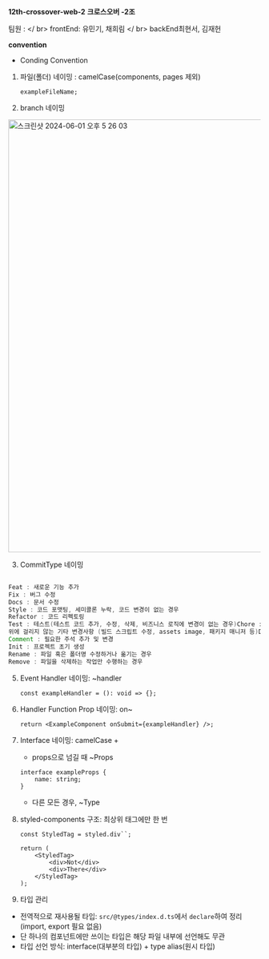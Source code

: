 **12th-crossover-web-2**
**크로스오버 -2조**

팀원 : </ br>
frontEnd: 유민기, 채희림 </ br>
backEnd최현서, 김재헌

**convention**

- Conding Convention
1. 파일(폴더) 네이밍 : camelCase(components, pages 제외)
    
    `exampleFileName;`
    
2. branch 네이밍
    
  <img width="865" alt="스크린샷 2024-06-01 오후 5 26 03" src="https://github.com/mju-likelion/12th-crossover-web-2/assets/108206432/b8cd22e1-c0be-43b7-9184-36387d9fa0c9">

3. CommitType 네이밍
```java
	
Feat : 새로운 기능 추가
Fix : 버그 수정
Docs : 문서 수정
Style : 코드 포맷팅, 세미콜론 누락, 코드 변경이 없는 경우
Refactor : 코드 리펙토링
Test : 테스트(테스트 코드 추가, 수정, 삭제, 비즈니스 로직에 변경이 없는 경우)Chore :
위에 걸리지 않는 기타 변경사항 (빌드 스크립트 수정, assets image, 패키지 매니저 등)Design : CSS 등 사용자 UI 디자인 변경
Comment : 필요한 주석 추가 및 변경
Init : 프로젝트 초기 생성
Rename : 파일 혹은 폴더명 수정하거나 옮기는 경우
Remove : 파일을 삭제하는 작업만 수행하는 경우

```

5. Event Handler 네이밍: ~handler
    
    ```
    const exampleHandler = (): void => {};
    ```
    
6. Handler Function Prop 네이밍: on~
    
    ```
    return <ExampleComponent onSubmit={exampleHandler} />;
    ```
    
7. Interface 네이밍: camelCase +
    - props으로 넘길 때 ~Props
    
    ```
    interface exampleProps {
        name: string;
    }
    ```
    
    - 다른 모든 경우, ~Type
8. styled-components 구조: 최상위 태그에만 한 번
    
    ```
    const StyledTag = styled.div``;
    
    return (
        <StyledTag>
            <div>Not</div>
            <div>There</div>
        </StyledTag>
    );
    ```
    
9. 타입 관리
- 전역적으로 재사용될 타입: `src/@types/index.d.ts`에서 `declare`하여 정리(import, export 필요 없음)
- 단 하나의 컴포넌트에만 쓰이는 타입은 해당 파일 내부에 선언해도 무관
- 타입 선언 방식: interface(대부분의 타입) + type alias(원시 타입)

